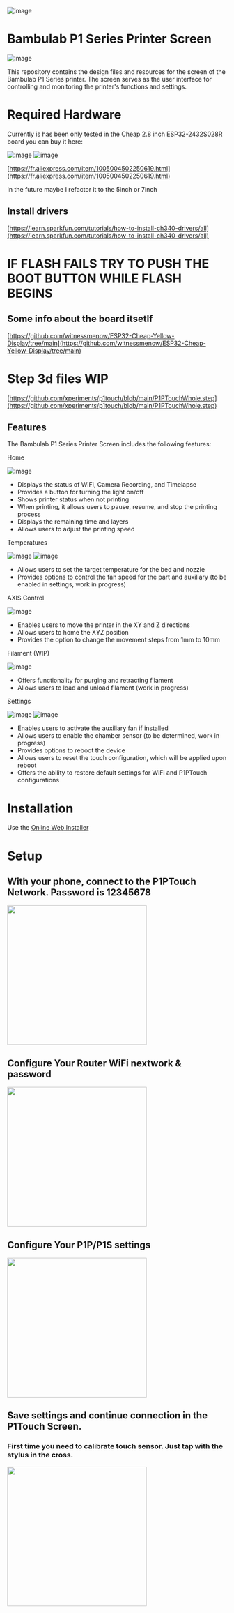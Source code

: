 ![image](https://github.com/xperiments/p1touch/assets/417709/0131a007-0720-47a0-a92a-47130f6b1577)

# Bambulab P1 Series Printer Screen

![image](https://github.com/xperiments/p1touch/assets/417709/cc6dd9ed-5c0f-4396-8859-09d312bc84a9)

This repository contains the design files and resources for the screen of the Bambulab P1 Series printer. The screen serves as the user interface for controlling and monitoring the printer's functions and settings.

# Required Hardware

Currently is has been only tested in the Cheap 2.8 inch ESP32-2432S028R board you can buy it here:

![image](https://github.com/xperiments/p1touch/assets/417709/28bdca76-9e49-4aab-a4c1-b714546077b4)
![image](https://github.com/xperiments/p1touch/assets/417709/658061e4-d638-4d1e-ab99-268baba40ebc)

[https://fr.aliexpress.com/item/1005004502250619.html](https://fr.aliexpress.com/item/1005004502250619.html)

In the future maybe I refactor it to the 5inch or 7inch

## Install drivers

[https://learn.sparkfun.com/tutorials/how-to-install-ch340-drivers/all](https://learn.sparkfun.com/tutorials/how-to-install-ch340-drivers/all)

# IF FLASH FAILS TRY TO PUSH THE BOOT BUTTON WHILE FLASH BEGINS

## Some info about the board itsetlf

[https://github.com/witnessmenow/ESP32-Cheap-Yellow-Display/tree/main](https://github.com/witnessmenow/ESP32-Cheap-Yellow-Display/tree/main)


# Step 3d files WIP

[https://github.com/xperiments/p1touch/blob/main/P1PTouchWhole.step](https://github.com/xperiments/p1touch/blob/main/P1PTouchWhole.step)
## Features

The Bambulab P1 Series Printer Screen includes the following features:

Home

![image](https://github.com/xperiments/p1touch/assets/417709/d4362f14-6000-4e61-a8b1-98c78bc3fbaf)


- Displays the status of WiFi, Camera Recording, and Timelapse
- Provides a button for turning the light on/off
- Shows printer status when not printing
- When printing, it allows users to pause, resume, and stop the printing process
- Displays the remaining time and layers
- Allows users to adjust the printing speed

Temperatures

![image](https://github.com/xperiments/p1touch/assets/417709/5c66aa15-c7a5-43f0-94cd-6fd1042a5a21)
![image](https://github.com/xperiments/p1touch/assets/417709/e7b05b91-c94d-47a3-a35d-47c9d7832618)

- Allows users to set the target temperature for the bed and nozzle
- Provides options to control the fan speed for the part and auxiliary (to be enabled in settings, work in progress)

AXIS Control

![image](https://github.com/xperiments/p1touch/assets/417709/48c8f02b-35fe-489e-94aa-30c8ed870b00)

- Enables users to move the printer in the XY and Z directions
- Allows users to home the XYZ position
- Provides the option to change the movement steps from 1mm to 10mm

Filament (WIP)

![image](https://github.com/xperiments/p1touch/assets/417709/5229bed9-44c8-44d8-8c92-cf6aa5c9f429)

- Offers functionality for purging and retracting filament
- Allows users to load and unload filament (work in progress)

Settings

![image](https://github.com/xperiments/p1touch/assets/417709/5b6581ee-967c-4d93-83bf-d789af94c83a)
![image](https://github.com/xperiments/p1touch/assets/417709/f75ac87b-5568-4497-88d4-27c9585fbdc9)

- Enables users to activate the auxiliary fan if installed
- Allows users to enable the chamber sensor (to be determined, work in progress)
- Provides options to reboot the device
- Allows users to reset the touch configuration, which will be applied upon reboot
- Offers the ability to restore default settings for WiFi and P1PTouch configurations

# Installation

Use the [Online Web Installer](https://xperiments.in/p1touch/webusb)

# Setup

## With your phone, connect to the P1PTouch Network. Password is 12345678
<img src="https://github.com/xperiments/p1touch/assets/417709/a3c6f096-bb0b-4e8c-a006-34d0446d12d5" width="320"/>

## Configure Your Router WiFi nextwork & password
<img src="https://github.com/xperiments/p1touch/assets/417709/668c073c-c80f-44ab-962c-788e57ddf42d" width="320"/>

## Configure Your P1P/P1S settings
<img src="https://github.com/xperiments/p1touch/assets/417709/1136271d-d3c8-4ef2-ad56-a62f9d4f568a" width="320"/>

## Save settings and continue connection in the P1Touch Screen.
### First time you need to calibrate touch sensor. Just tap with the stylus in the cross.

<img src="https://github.com/xperiments/p1touch/assets/417709/69f77a07-08a0-4df8-a26a-f31cb12d6ec9" width="320"/>



